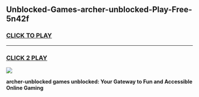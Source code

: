 
## Unblocked-Games-archer-unblocked-Play-Free-5n42f
<h3>
<a href="https://premium76.site?title=archer-unblocked&ref=12A">CLICK TO PLAY</a></h3>
<hr>

<h3>
<a href="https://premium76.site?title=archer-unblocked&ref=12A">CLICK 2 PLAY</a>
  
</h3>

<a href="https://premium76.site?title=archer-unblocked&ref=12A"><img src="https://clearcache.store/games.png"></a>


**archer-unblocked games unblocked: Your Gateway to Fun and Accessible Online Gaming**
